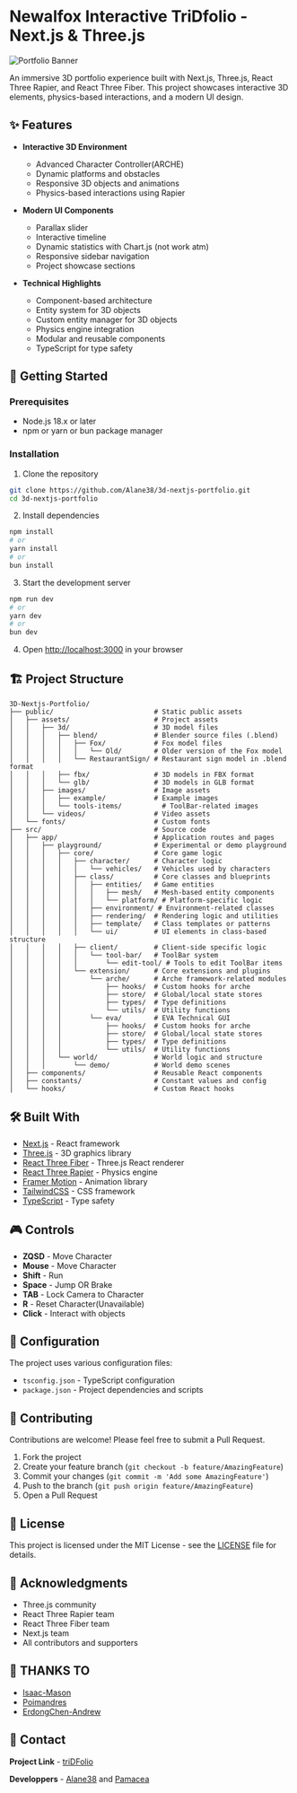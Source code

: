 # Newalfox Interactive TriDfolio - Next.js & Three.js

![Portfolio Banner](https://i.imgur.com/dsK1fjy.png)

An immersive 3D portfolio experience built with Next.js, Three.js, React Three Rapier, and React Three Fiber.
This project showcases interactive 3D elements, physics-based interactions, and a modern UI design.

## ✨ Features

- **Interactive 3D Environment**

  - Advanced Character Controller(ARCHE)
  - Dynamic platforms and obstacles
  - Responsive 3D objects and animations
  - Physics-based interactions using Rapier

- **Modern UI Components**

  - Parallax slider
  - Interactive timeline
  - Dynamic statistics with Chart.js (not work atm)
  - Responsive sidebar navigation
  - Project showcase sections

- **Technical Highlights**
  - Component-based architecture
  - Entity system for 3D objects
  - Custom entity manager for 3D objects
  - Physics engine integration
  - Modular and reusable components
  - TypeScript for type safety

## 🚀 Getting Started

### Prerequisites

- Node.js 18.x or later
- npm or yarn or bun package manager

### Installation

1. Clone the repository

```bash
git clone https://github.com/Alane38/3d-nextjs-portfolio.git
cd 3d-nextjs-portfolio
```

2. Install dependencies

```bash
npm install
# or
yarn install
# or
bun install
```

3. Start the development server

```bash
npm run dev
# or
yarn dev
# or
bun dev
```

4. Open [http://localhost:3000](http://localhost:3000) in your browser

## 🏗️ Project Structure

```
3D-Nextjs-Portfolio/
├── public/                         # Static public assets
│   ├── assets/                     # Project assets
│   │   ├── 3d/                     # 3D model files
│   │   │   ├── blend/              # Blender source files (.blend)
│   │   │   │   ├── Fox/            # Fox model files
│   │   │   │   │   └── Old/        # Older version of the Fox model
│   │   │   │   └── RestaurantSign/ # Restaurant sign model in .blend format
│   │   │   ├── fbx/                # 3D models in FBX format
│   │   │   └── glb/                # 3D models in GLB format
│   │   ├── images/                 # Image assets
│   │   │   ├── example/            # Example images
│   │   │   └── tools-items/          # ToolBar-related images
│   │   └── videos/                 # Video assets
│   └── fonts/                      # Custom fonts
├── src/                            # Source code
│   ├── app/                        # Application routes and pages
│   │   ├── playground/             # Experimental or demo playground
│   │   │   ├── core/               # Core game logic
│   │   │   │   ├── character/      # Character logic
│   │   │   │   │   └── vehicles/   # Vehicles used by characters
│   │   │   │   ├── class/          # Core classes and blueprints
│   │   │   │   │   ├── entities/   # Game entities
│   │   │   │   │   │   ├── mesh/   # Mesh-based entity components
│   │   │   │   │   │   └── platform/ # Platform-specific logic
│   │   │   │   │   ├── environment/ # Environment-related classes
│   │   │   │   │   ├── rendering/  # Rendering logic and utilities
│   │   │   │   │   ├── template/   # Class templates or patterns
│   │   │   │   │   └── ui/         # UI elements in class-based structure
│   │   │   │   ├── client/         # Client-side specific logic
│   │   │   │   │   └── tool-bar/   # ToolBar system
│   │   │   │   │       └── edit-tool/ # Tools to edit ToolBar items
│   │   │   │   └── extension/      # Core extensions and plugins
│   │   │   │       └── arche/      # Arche framework-related modules
│   │   │   │           ├── hooks/  # Custom hooks for arche
│   │   │   │           ├── store/  # Global/local state stores
│   │   │   │           ├── types/  # Type definitions
│   │   │   │           └── utils/  # Utility functions
│   │   │   │       └── eva/        # EVA Technical GUI
│   │   │   │           ├── hooks/  # Custom hooks for arche
│   │   │   │           ├── store/  # Global/local state stores
│   │   │   │           ├── types/  # Type definitions
│   │   │   │           └── utils/  # Utility functions
│   │   │   └── world/              # World logic and structure
│   │   │       └── demo/           # World demo scenes
│   ├── components/                 # Reusable React components
│   ├── constants/                  # Constant values and config
│   └── hooks/                      # Custom React hooks

```

## 🛠️ Built With

- [Next.js](https://nextjs.org/) - React framework
- [Three.js](https://threejs.org/) - 3D graphics library
- [React Three Fiber](https://docs.pmnd.rs/react-three-fiber) - Three.js React renderer
- [React Three Rapier](https://github.com/pmndrs/react-three-rapier) - Physics engine
- [Framer Motion](https://www.framer.com/motion/) - Animation library
- [TailwindCSS](https://tailwindcss.com/) - CSS framework
- [TypeScript](https://www.typescriptlang.org/) - Type safety

## 🎮 Controls

- **ZQSD** - Move Character
- **Mouse** - Move Character
- **Shift** - Run
- **Space** - Jump OR Brake
- **TAB** - Lock Camera to Character
- **R** - Reset Character(Unavailable)
- **Click** - Interact with objects

## 🔧 Configuration

The project uses various configuration files:

- `tsconfig.json` - TypeScript configuration
- `package.json` - Project dependencies and scripts

## 🤝 Contributing

Contributions are welcome! Please feel free to submit a Pull Request.

1. Fork the project
2. Create your feature branch (`git checkout -b feature/AmazingFeature`)
3. Commit your changes (`git commit -m 'Add some AmazingFeature'`)
4. Push to the branch (`git push origin feature/AmazingFeature`)
5. Open a Pull Request

## 📝 License

This project is licensed under the MIT License - see the [LICENSE](LICENSE) file for details.

## 🙏 Acknowledgments

- Three.js community
- React Three Rapier team
- React Three Fiber team
- Next.js team
- All contributors and supporters

## 🌟 THANKS TO

- [Isaac-Mason](https://github.com/isaac-mason)
- [Poimandres](https://github.com/pmndrs)
- [ErdongChen-Andrew](https://github.com/ErdongChen-Andrew)

## 📧 Contact

**Project Link** - [triDFolio](https://github.com/Alane38/3d-nextjs-portfolio)

**Developpers** - [Alane38](https://github.com/Alane38) and [Pamacea](https://github.com/Pamacea)
